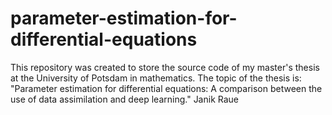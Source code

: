# parameter-estimation-for-differential-equations
This repository was created to store the source code of my master's thesis at the University of Potsdam in mathematics.  The topic of the thesis is:  "Parameter estimation for differential equations: A comparison between the use of data assimilation and deep learning."  Janik Raue
